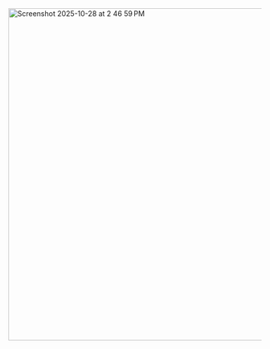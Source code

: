 
<img width="800" height="661" alt="Screenshot 2025-10-28 at 2 46 59 PM" src="https://github.com/user-attachments/assets/7a8230fb-b886-4ada-87a1-3424e37637a7" />
